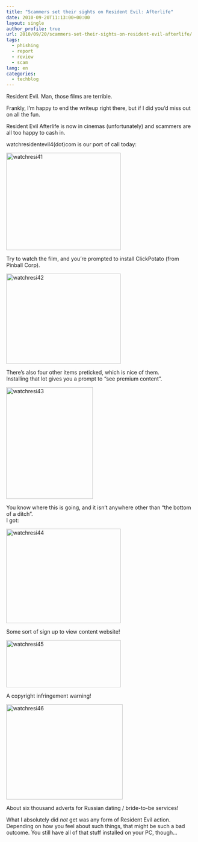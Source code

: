 ```yaml
---
title: "Scammers set their sights on Resident Evil: Afterlife"
date: 2010-09-20T11:13:00+00:00
layout: single
author_profile: true
url: 2010/09/20/scammers-set-their-sights-on-resident-evil-afterlife/
tags:
  - phishing
  - report
  - review
  - scam
lang: en
categories: 
  - techblog
---
```

Resident Evil. Man, those films are terrible.

Frankly, I’m happy to end the writeup right there, but if I did you’d miss out on all the fun.

Resident Evil Afterlife is now in cinemas (unfortunately) and scammers are all too happy to cash in.

watchresidentevil4(dot)com is our port of call today:

[<img title="watchresi41" border="0" alt="watchresi41" src="http://lh5.ggpht.com/_vaUVXcmC3OI/TJc6l5yqkxI/AAAAAAAACeA/0u1_CEBdWlg/watchresi41_thumb%5B1%5D.gif?imgmax=800" width="304" height="258" />](http://lh4.ggpht.com/_vaUVXcmC3OI/TJc6klrSIWI/AAAAAAAACd8/ky13E5pGK4w/s1600-h/watchresi41%5B3%5D.gif)

Try to watch the film, and you’re prompted to install ClickPotato (from Pinball Corp).

[<img title="watchresi42" border="0" alt="watchresi42" src="http://lh6.ggpht.com/_vaUVXcmC3OI/TJc6o0xzN0I/AAAAAAAACeI/lJ3MvyLIlcE/watchresi42_thumb%5B1%5D.gif?imgmax=800" width="304" height="239" />](http://lh3.ggpht.com/_vaUVXcmC3OI/TJc6nrghqkI/AAAAAAAACeE/81uecO017cE/s1600-h/watchresi42%5B3%5D.gif)

There’s also four other items preticked, which is nice of them.  
Installing that lot gives you a prompt to “see premium content”.

[<img title="watchresi43" border="0" alt="watchresi43" src="http://lh3.ggpht.com/_vaUVXcmC3OI/TJc6rHGDxaI/AAAAAAAACeQ/grbMR_ErnHQ/watchresi43_thumb%5B2%5D.gif?imgmax=800" width="230" height="296" />](http://lh5.ggpht.com/_vaUVXcmC3OI/TJc6p-aGGoI/AAAAAAAACeM/RwwMLAYxf64/s1600-h/watchresi43%5B4%5D.gif)

You know where this is going, and it isn’t anywhere other than “the bottom of a ditch”.  
I got:

[<img title="watchresi44" border="0" alt="watchresi44" src="http://lh5.ggpht.com/_vaUVXcmC3OI/TJc6uV00NWI/AAAAAAAACeY/qwI-TWUwrw4/watchresi44_thumb%5B1%5D.gif?imgmax=800" width="304" height="250" />](http://lh4.ggpht.com/_vaUVXcmC3OI/TJc6tbEzhII/AAAAAAAACeU/6kgCf8N16XY/s1600-h/watchresi44%5B3%5D.gif)

Some sort of sign up to view content website!

[<img title="watchresi45" border="0" alt="watchresi45" src="http://lh6.ggpht.com/_vaUVXcmC3OI/TJc6wuLIXrI/AAAAAAAACeg/eqvLZhxh_vI/watchresi45_thumb%5B2%5D.gif?imgmax=800" width="304" height="125" />](http://lh4.ggpht.com/_vaUVXcmC3OI/TJc6vvbG7VI/AAAAAAAACec/5koSe9VlMjE/s1600-h/watchresi45%5B4%5D.gif)

A copyright infringement warning!

[<img title="watchresi46" border="0" alt="watchresi46" src="http://lh6.ggpht.com/_vaUVXcmC3OI/TJc6zb3p5sI/AAAAAAAACeo/vtQIi59VhNg/watchresi46_thumb%5B2%5D.gif?imgmax=800" width="309" height="252" />](http://lh6.ggpht.com/_vaUVXcmC3OI/TJc6x7YP7eI/AAAAAAAACek/6Nr-7JYW4oI/s1600-h/watchresi46%5B4%5D.gif)

About six thousand adverts for Russian dating / bride-to-be services!

What I absolutely did _not_ get was any form of Resident Evil action. Depending on how you feel about such things, that might be such a bad outcome. You still have all of that stuff installed on your PC, though…